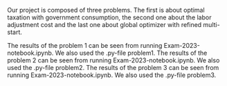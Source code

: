Our project is composed of three problems.
The first is about optimal taxation with government consumption, the second one about the labor adjustment cost and the last one about global optimizer with refined multi-start.

The results of the problem 1 can be seen from running Exam-2023-notebook.ipynb. We also used the .py-file problem1.
The results of the problem 2 can be seen from running Exam-2023-notebook.ipynb. We also used the .py-file problem2.
The results of the problem 3 can be seen from running Exam-2023-notebook.ipynb. We also used the .py-file problem3.


